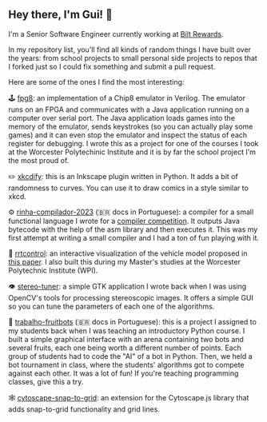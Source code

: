 ## Hey there, I'm Gui! 👋
I'm a Senior Software Engineer currently working at [Bilt Rewards](bilt.com).

In my repository list, you'll find all kinds of random things I have built over the years: from school projects to small personal side projects to repos that I forked just so I could fix something and submit a pull request.

Here are some of the ones I find the most interesting:

🕹️ [fpg8](https://github.com/guimeira/fpg8): an implementation of a Chip8 emulator in Verilog. The emulator runs on an FPGA and communicates with a Java application running on a computer over serial port. The Java application loads games into the memory of the emulator, sends keystrokes (so you can actually play some games) and it can even stop the emulator and inspect the status of each register for debugging. I wrote this as a project for one of the courses I took at the Worcester Polytechinic Institute and it is by far the school project I'm the most proud of.

✏️ [xkcdify](https://github.com/guimeira/xkcdify): this is an Inkscape plugin written in Python. It adds a bit of randomness to curves. You can use it to draw comics in a style similar to xkcd.

⚙️ [rinha-compilador-2023](https://github.com/guimeira/rinha-compilador-2023) (🇧🇷 docs in Portuguese): a compiler for a small functional language I wrote for a [compiler competition](https://github.com/aripiprazole/rinha-de-compiler). It outputs Java bytecode with the help of the asm library and then executes it. This was my first attempt at writing a small compiler and I had a ton of fun playing with it.

🚗 [rrtcontrol](https://github.com/guimeira/rrtcontrol): an interactive visualization of the vehicle model proposed in [this paper](https://www.cs.cmu.edu/afs/cs/Web/People/motionplanning/reading/PlanningforDynamicVeh-1.pdf). I also built this during my Master's studies at the Worcester Polytechnic Institute (WPI).

👁️ [stereo-tuner](https://github.com/guimeira/stereo-tuner): a simple GTK application I wrote back when I was using OpenCV's tools for processing stereoscopic images. It offers a simple GUI so you can tune the parameters of each one of the algorithms.

🍎 [trabalho-fruitbots](https://github.com/guimeira/trabalho-fruitbots) (🇧🇷 docs in Portuguese): this is a project I assigned to my students back when I was teaching an introductory Python course. I built a simple graphical interface with an arena containing two bots and several fruits, each one being worth a different number of points. Each group of students had to code the "AI" of a bot in Python. Then, we held a bot tournament in class, where the students' algorithms got to compete against each other. It was a lot of fun! If you're teaching programming classes, give this a try.

🕸️ [cytoscape-snap-to-grid](https://github.com/guimeira/cytoscape-snap-to-grid): an extension for the Cytoscape.js library that adds snap-to-grid functionality and grid lines.
